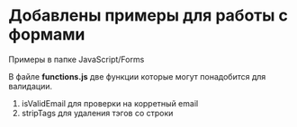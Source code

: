 <h1>Добавлены примеры для работы с формами</h1>

Примеры в папке JavaScript/Forms

В файле <b>functions.js</b> две функции которые могут понадобится для валидации.

<ol>
	<li>isValidEmail для проверки на корретный email</li>
	<li>stripTags для удаления тэгов со строки</li>
</ol>

